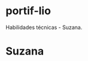 # portif-lio
Habilidades técnicas - Suzana.
<!DOCTYPE html>
<html>
<head>
	<title></title>
	<meta charset="utf-8">
</head>
<body>
	<div class="container-fluid">
		<div class="row justify-content-center">
			<div class="col-12 col-sm-4 col-md">
				<div class="col-12 col-sm-8 col-md-10">
					<h1>Suzana</h1>
				</div>
		</div>
	</div>
	</div>
	<script src="https://code.jquery.com/jquery-3.4.1.slim.min.js" integrity="sha384-J6qa4849blE2+poT4WnyKhv5vZF5SrPo0iEjwBvKU7imGFAV0wwj1yYfoRSJoZ+n" crossorigin="anonymous"></script>
   <script src="https://cdn.jsdelivr.net/npm/popper.js@1.16.0/dist/umd/popper.min.js" integrity="sha384-Q6E9RHvbIyZFJoft+2mJbHaEWldlvI9IOYy5n3zV9zzTtmI3UksdQRVvoxMfooAo" crossorigin="anonymous"></script>
   <script src="https://stackpath.bootstrapcdn.com/bootstrap/4.4.1/js/bootstrap.min.js" integrity="sha384-wfSDF2E50Y2D1uUdj0O3uMBJnjuUD4Ih7YwaYd1iqfktj0Uod8GCExl3Og8ifwB6" crossorigin="anonymous"></script>
</body>
</html>
